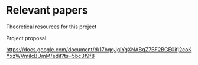 # Relevant papers
Theoretical resources for this project

Project proposal:

https://docs.google.com/document/d/17bqgJglYgXNABqZ7BF2BGE0ifj2coKYxzWVmilcBUmM/edit?ts=5bc3f9f8
